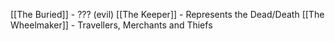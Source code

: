 [[The Buried]] - ??? (evil)
[[The Keeper]] - Represents the Dead/Death
[[The Wheelmaker]] - Travellers, Merchants and Thiefs